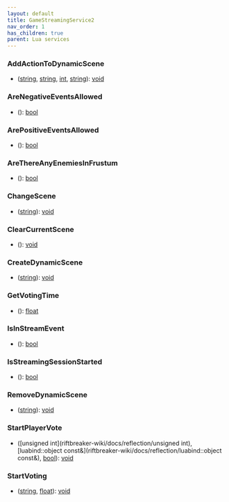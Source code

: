 ```yaml
---
layout: default
title: GameStreamingService2
nav_order: 1
has_children: true
parent: Lua services
---
```

### AddActionToDynamicScene
 * ([string](riftbreaker-wiki/docs/reflection/string), [string](riftbreaker-wiki/docs/reflection/string), [int](riftbreaker-wiki/docs/reflection/int), [string](riftbreaker-wiki/docs/reflection/string)): [void](riftbreaker-wiki/docs/reflection/void)
  
### AreNegativeEventsAllowed
 * (): [bool](riftbreaker-wiki/docs/reflection/bool)
  
### ArePositiveEventsAllowed
 * (): [bool](riftbreaker-wiki/docs/reflection/bool)
  
### AreThereAnyEnemiesInFrustum
 * (): [bool](riftbreaker-wiki/docs/reflection/bool)
  
### ChangeScene
 * ([string](riftbreaker-wiki/docs/reflection/string)): [void](riftbreaker-wiki/docs/reflection/void)
  
### ClearCurrentScene
 * (): [void](riftbreaker-wiki/docs/reflection/void)
  
### CreateDynamicScene
 * ([string](riftbreaker-wiki/docs/reflection/string)): [void](riftbreaker-wiki/docs/reflection/void)
  
### GetVotingTime
 * (): [float](riftbreaker-wiki/docs/reflection/float)
  
### IsInStreamEvent
 * (): [bool](riftbreaker-wiki/docs/reflection/bool)
  
### IsStreamingSessionStarted
 * (): [bool](riftbreaker-wiki/docs/reflection/bool)
  
### RemoveDynamicScene
 * ([string](riftbreaker-wiki/docs/reflection/string)): [void](riftbreaker-wiki/docs/reflection/void)
  
### StartPlayerVote
 * ([unsigned int](riftbreaker-wiki/docs/reflection/unsigned int), [luabind::object const&](riftbreaker-wiki/docs/reflection/luabind::object const&), [bool](riftbreaker-wiki/docs/reflection/bool)): [void](riftbreaker-wiki/docs/reflection/void)
  
### StartVoting
 * ([string](riftbreaker-wiki/docs/reflection/string), [float](riftbreaker-wiki/docs/reflection/float)): [void](riftbreaker-wiki/docs/reflection/void)
  
